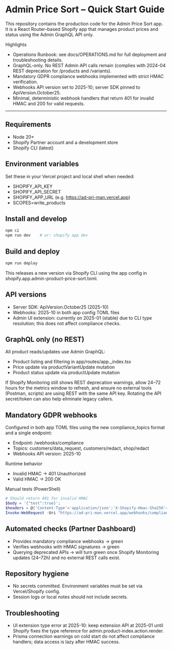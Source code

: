 # Admin Price Sort – Quick Start Guide

This repository contains the production code for the Admin Price Sort app. It is a React Router–based Shopify app that manages product prices and status using the Admin GraphQL API only.

Highlights

- Operations Runbook: see docs/OPERATIONS.md for full deployment and troubleshooting details.
- GraphQL-only. No REST Admin API calls remain (complies with 2024-04 REST deprecation for /products and /variants).
- Mandatory GDPR compliance webhooks implemented with strict HMAC verification.
- Webhooks API version set to 2025-10; server SDK pinned to ApiVersion.October25.
- Minimal, deterministic webhook handlers that return 401 for invalid HMAC and 200 for valid requests.

---

## Requirements
- Node 20+
- Shopify Partner account and a development store
- Shopify CLI (latest)

## Environment variables
Set these in your Vercel project and local shell when needed:
- SHOPIFY_API_KEY
- SHOPIFY_API_SECRET
- SHOPIFY_APP_URL (e.g. https://ad-pri-man.vercel.app)
- SCOPES=write_products

## Install and develop
```bash
npm ci
npm run dev    # or: shopify app dev
```

## Build and deploy
```bash
npm run deploy
```
This releases a new version via Shopify CLI using the app config in shopify.app.admin-product-price-sort.toml.

## API versions
- Server SDK: ApiVersion.October25 (2025-10)
- Webhooks: 2025-10 in both app config TOML files
- Admin UI extension: currently on 2025-01 (stable) due to CLI type resolution; this does not affect compliance checks.

## GraphQL only (no REST)
All product reads/updates use Admin GraphQL:
- Product listing and filtering in app/routes/app._index.tsx
- Price update via productVariantUpdate mutation
- Product status update via productUpdate mutation

If Shopify Monitoring still shows REST deprecation warnings, allow 24–72 hours for the metrics window to refresh, and ensure no external tools (Postman, scripts) are using REST with the same API key. Rotating the API secret/token can also help eliminate legacy callers.

## Mandatory GDPR webhooks
Configured in both app TOML files using the new compliance_topics format and a single endpoint:
- Endpoint: /webhooks/compliance
- Topics: customers/data_request, customers/redact, shop/redact
- Webhooks API version: 2025-10

Runtime behavior
- Invalid HMAC → 401 Unauthorized
- Valid HMAC → 200 OK

Manual tests (PowerShell)
```powershell
# Should return 401 for invalid HMAC
$body = '{"test":true}';
$headers = @{'Content-Type'='application/json';'X-Shopify-Hmac-Sha256'='invalid'}
Invoke-WebRequest -Uri "https://ad-pri-man.vercel.app/webhooks/compliance" -Method POST -Body $body -Headers $headers
```

## Automated checks (Partner Dashboard)
- Provides mandatory compliance webhooks → green
- Verifies webhooks with HMAC signatures → green
- Querying deprecated APIs → will turn green once Shopify Monitoring updates (24–72h) and no external REST calls exist.

## Repository hygiene
- No secrets committed. Environment variables must be set via Vercel/Shopify config.
- Session logs or local notes should not include secrets.

## Troubleshooting
- UI extension type error at 2025-10: keep extension API at 2025-01 until Shopify fixes the type reference for admin.product-index.action.render.
- Prisma connection warnings on cold start do not affect compliance handlers; data access is lazy after HMAC success.
